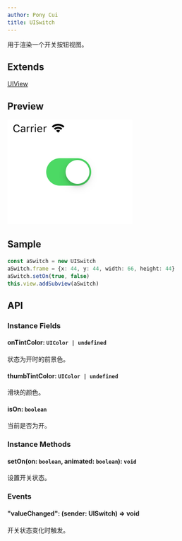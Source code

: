 ```yaml
---
author: Pony Cui
title: UISwitch
---
```


用于渲染一个开关按钮视图。

## Extends

[UIView](./api-uikit-uiview.md)

## Preview

![](./assets/api-uikit-uiswitch.png)

## Sample

```typescript
const aSwitch = new UISwitch
aSwitch.frame = {x: 44, y: 44, width: 66, height: 44}
aSwitch.setOn(true, false)
this.view.addSubview(aSwitch)
```

## API

### Instance Fields

#### onTintColor: `UIColor | undefined`
状态为开时的前景色。

#### thumbTintColor: `UIColor | undefined`
滑块的颜色。

#### isOn: `boolean`
当前是否为开。

### Instance Methods

#### setOn(on: `boolean`, animated: `boolean`): `void`
设置开关状态。

### Events

#### "valueChanged": (sender: UISwitch) => void
开关状态变化时触发。